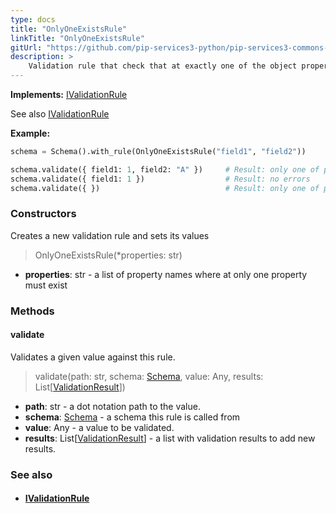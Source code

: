 ```yaml
---
type: docs
title: "OnlyOneExistsRule"
linkTitle: "OnlyOneExistsRule"
gitUrl: "https://github.com/pip-services3-python/pip-services3-commons-python"
description: >
    Validation rule that check that at exactly one of the object properties is not null.
---
```


**Implements:** [IValidationRule](../ivalidation_rule)

See also [IValidationRule](../ivalidation_rule)

**Example:**

```python
schema = Schema().with_rule(OnlyOneExistsRule("field1", "field2"))

schema.validate({ field1: 1, field2: "A" })     # Result: only one of properties field1, field2 must exist
schema.validate({ field1: 1 })                  # Result: no errors
schema.validate({ })                            # Result: only one of properties field1, field2 must exist

```

### Constructors
Creates a new validation rule and sets its values

> OnlyOneExistsRule(*properties: str)

- **properties**: str - a list of property names where at only one property must exist

### Methods

#### validate
Validates a given value against this rule.

> validate(path: str, schema: [Schema](../schema), value: Any, results: List[[ValidationResult](../validation_result)])

- **path**: str - a dot notation path to the value.
- **schema**: [Schema](../schema) - a schema this rule is called from
- **value**: Any - a value to be validated.
- **results**: List[[ValidationResult](../validation_result)] - a list with validation results to add new results.


### See also
- #### [IValidationRule](../ivalidation_rule)